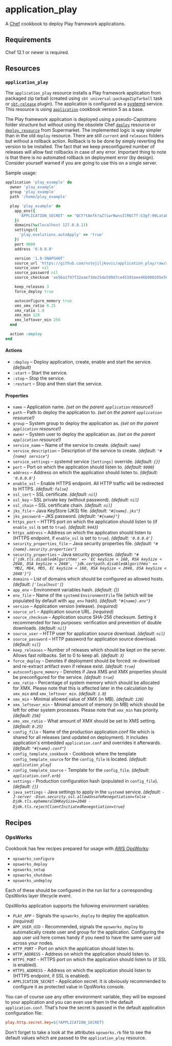 # application_play

A [Chef](https://www.chef.io/) cookbook to deploy Play framework applications.

## Requirements

Chef 12.1 or newer is required.

## Resources

### `application_play`

The `application_play` resource installs a Play framework application from packaged zip tarball (created using `sbt universal:packageZipTarball` 
task or [`sbt-release`](https://github.com/sbt/sbt-release) plugin). The application is configured as a 
[systemd](https://www.freedesktop.org/wiki/Software/systemd/) service. This resource is using [`application`](https://github.com/poise/application) cookbook
version 5 as a base.

The Play framework application is deployed using a pseudo-Capistrano folder structure but without using the obsolete Chef [`deploy`](https://docs.chef.io/resource_deploy.html) resource
or [`deploy_resource`](https://supermarket.chef.io/cookbooks/deploy_resource) from Supermarket. The implemented logic is way simpler than in the old `deploy` resource.
There are still `current` and `releases` folders but without a rollback action. Rollback is to be done by simply reverting the version to be installed. The fact that we
keep preconfigured number of releases will allow fast rollbacks in case of any error. Important thing to note is that there is no automated rollback on deployment 
error (by design). Consider yourself warned if you are going to use this on a single server.

Sample usage:

```ruby
application 'play_example' do
  owner 'play_example'
  group 'play_example'
  path '/home/play_example'

  play 'play_example' do
    app_env({
      'APPLICATION_SECRET' => "QCY?tAnfk?aZ?iwrNwnxIlR6CTf:G3gf:90Latabg@5241AB`R5W:1uDFN];Ik@n"
    })
    domains(%w(localhost 127.0.0.1))
    settings({
      'play.evolutions.autoApply' => 'true'
    })
    port 9000
    address '0.0.0.0'

    version '1.0-SNAPSHOT'
    source_url 'https://github.com/nstojiljkovic/application_play/raw/artifacts/play-2.6/play-scala-starter-example-1.0-SNAPSHOT.tgz'
    source_user nil
    source_password nil
    source_checksum 'ae56a1f97f32aae73de25de599d7ce45191eee46b900205e50d1082bf529b0ae'

    keep_releases 3
    force_deploy true

    autoconfigure_memory true
    xms_xmx_ratio 0.25
    xmx_ratio 1.0
    xmx_min 128
    xmx_leftover_min 256
  end

  action :deploy
end
```

#### Actions

* `:deploy` – Deploy application, create, enable and start the service. *(default)*
* `:start` – Start the service.
* `:stop` – Stop the service.
* `:restart` – Stop and then start the service.

#### Properties

* `name` – Application name. *(set on the parent `application` resource!)*
* `path` – Path to deploy the application to. *(set on the parent `application` resource!)*
* `group` – System group to deploy the application as. *(set on the parent `application` resource!)*
* `owner` – System user to deploy the application as. *(set on the parent `application` resource!)*
* `service_name` – Name of the service to create. *(default: `name`)*
* `service_description` – Description of the service to create. *(default: `"#{name} service"`)*
* `service_settings` – systemd service `[Settings]` override. *(default: `{}`)*
* `port` – Port on which the application should listen to. *(default: `9000`)*
* `address` – Address on which the application should listen to. *(default: `'0.0.0.0'`)*
* `enable_ssl` – Enable HTTPS endpoint. All HTTP traffic will be redirected to HTTPS. *(default: `false`)*
* `ssl_cert` – SSL certificate. *(default: `nil`)*
* `ssl_key` – SSL private key (without password). *(default: `nil`)*
* `ssl_chain` – SSL certificate chain. *(default: `nil`)*
* `jks_file` – Java KeyStore (JKS) file. *(default: `"#{name}.jks"`)*
* `jks_password` – JKS password. *(default: `"#{name}"`)*
* `https_port` – HTTPS port on which the application should listen to (if `enable_ssl` is set to `true`). *(default: `9443`)*
* `https_address` – Address on which the application should listen to (HTTPS endpoint, if `enable_ssl` is set to `true`). *(default: `'0.0.0.0'`)*
* `security_properties_file` – Java security properties file. *(default: `"#{name}.security.properties"`)*
* `security_properties` – Java security properties. *(default: `"#{'jdk.tls.disabledAlgorithms' => 'EC keySize < 160, RSA keySize < 2048, DSA keySize < 2048', 'jdk.certpath.disabledAlgorithms' => 'MD2, MD4, MD5, EC keySize < 160, RSA keySize < 2048, DSA keySize < 2048'}"`)*
* `domains` – List of domains which should be configured as allowed hosts. *(default: `['localhost']`)*
* `app_env` – Environment variables hash. *(default: {})*
* `env_file` – Name of the `systemd` `EnvironmentFile` file (which will be populated by default with `app_env` hash). *(default: `"#{name}.env"`)*
* `version` – Application version (release). *(required)*
* `source_url` – Application source URL. *(required)*
* `source_checksum` – Application source SHA-256 checksum. Setting it recommended for two purposes: verification and prevention of double downloads. *(default: `nil`)*
* `source_user` – HTTP user for application source download. *(default: `nil`)*
* `source_password` – HTTP password for application source download. *(default: `nil`)*
* `keep_releases` – Number of releases which should be kept on the server. Allows fast rollbacks. Set to 0 to keep all. *(default: `3`)*
* `force_deploy` – Denotes if deployment should be forced: re-download and re-extract artifact even if release exist. *(default: `true`)*
* `autoconfigure_memory` - Denotes if Java XMS and XMX properties should be preconfigured for the service. *(default: `true`)*
* `xmx_ratio` - Percentage of system memory which should be allocated for XMX. Please note that this is affected later in the calculation by `xmx_min` and `xmx_leftover_min`. *(default: `1.0`)*
* `xmx_min` -  Minimal allowed value of XMX (in MB). *(default: `128`)*
* `xmx_leftover_min` - Minimal amount of memory (in MB) which should be left for other system processes. Please note that `xmx_min` has priority. *(default: `256`)*
* `xms_xmx_ratio` - What amount of XMX should be set to XMS setting. *(default: `0.25`)*
* `config_file` - Name of the production application.conf file which is shared for all releases (and updated on deployment). It includes application's embedded `application.conf` and overrides it afterwards. *(default: `"#{name}.conf"`)*
* `config_template_cookbook` - Cookbook where the template `config_template_source` for the `config_file` is located. *(default: `application_play`)*
* `config_template_source` - Template for the `config_file`. *(default: `application.conf.erb`)*
* `settings` - Production configuration hash (populated in `config_file`). *(default: `{}`)*
* `java_settings` - Java settings to apply in the `systemd` service. *(default: `-J-server -Dsun.security.ssl.allowUnsafeRenegotiation=false -Djdk.tls.ephemeralDHKeySize=2048 -Djdk.tls.rejectClientInitiatedRenegotiation=true`)*

## Recipes

### OpsWorks

Cookbook has few recipes prepared for usage with [AWS OpsWorks](https://aws.amazon.com/opsworks/):

* `opsworks_configure`
* `opsworks_deploy`
* `opsworks_setup`
* `opsworks_shutdown`
* `opsworks_undeploy`

Each of these should be configured in the run list for a corresponding OpsWorks layer lifecycle event.

OpsWorks application supports the following environment variables:

* `PLAY_APP` - Signals the `opsworks_deploy` to deploy the application. *(required)*
* `APP_USER_UID` - Recommended, signals the `opsworks_deploy` to automatically create user and group for the application. Configuring the app user uid here comes handy if you need to have the same user uid across your nodes.
* `HTTP_PORT` - Port on which the application should listen to.
* `HTTP_ADDRESS` - Address on which the application should listen to.
* `HTTPS_PORT` - HTTPS port on which the application should listen to (if SSL is enabled).
* `HTTPS_ADDRESS` -  Address on which the application should listen to (HTTPS endpoint, if SSL is enabled).
* `APPLICATION_SECRET` - Application secret. It is obviously recommended to configure it as protected value in OpsWorks console.

You can of course use any other environment variable, they will be exposed to your application and you can even use them in the default `application.conf`. That's how the secret is passed in the default application configuration file:

```ini
play.http.secret.key=${?APPLICATION_SECRET}
```

Don't forget to take a look at the attributes `opsworks.rb` file to see the default values which are passed to the `application_play` resource.
